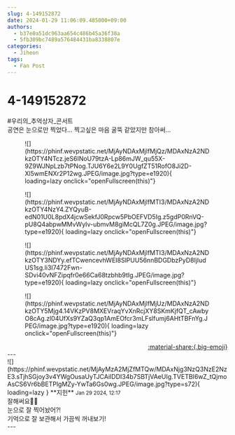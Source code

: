 ```yaml
---
slug: 4-149152872
date: 2024-01-29 11:06:09.485000+09:00
authors:
  - b37e0a51dc963aa654c486b45a36f38a
  - 5fb309bc7489a576484431ba8338807e
categories:
  - Jiheon
tags:
  - Fan Post
---
```


# 4-149152872

<div class="post-container" markdown="1">
<div class="content-container md-sidebar__scrollwrap" markdown="1">

\#우리의_추억상자_콘서트 <br>공연은 눈으로만 찍었다… 찍고싶은 마음 굴뚝 같았지만 참아써…
<figure markdown="1">
![](https://phinf.wevpstatic.net/MjAyNDAxMjlfMjQz/MDAxNzA2NDkzOTY4NTcz.jeS6INoU79tzA-Lp86mJW_qu55X-9Z9WJNpLzb7tPNog.TJU6Y6e2L9Y0UgfZT51RofO8Ji2D-Xl5wmENXr2P12wg.JPEG/image.jpg?type=e1920){ loading=lazy onclick="openFullscreen(this)"}
</figure>

<figure markdown="1">
![](https://phinf.wevpstatic.net/MjAyNDAxMjlfMTI3/MDAxNzA2NDkzOTY4NzY4.ZYQyuB-edN01U0L8pdX4jcwSekfJ0Rpcw5PbOEFVD5Ig.z5gdP0RnVQ-pU8Q4abpwMMvWyIv-ubmvM8giMcQL7Z0g.JPEG/image.jpg?type=e1920){ loading=lazy onclick="openFullscreen(this)"}
</figure>

<figure markdown="1">
![](https://phinf.wevpstatic.net/MjAyNDAxMjlfMTI3/MDAxNzA2NDkzOTY3NDYy.efTCwencevhWEI8SlPUU56nnBDGDbzPyD8IjludUS1sg.li3I7472Fwn-SDvi40vNFZipqfr0e66Ca68tzbhb9tIg.JPEG/image.jpg?type=e1920){ loading=lazy onclick="openFullscreen(this)"}
</figure>

<figure markdown="1">
![](https://phinf.wevpstatic.net/MjAyNDAxMjlfMjUz/MDAxNzA2NDkzOTY5Mjg4.14VKzPV8MXEVraqYvXnRcjXY8SKmKjfQT_cAwbyO8cAg.zl04UfXs9YZaQ3qp1AmEOfcr3mLFslfumj6AHtTBFnYg.JPEG/image.jpg?type=e1920){ loading=lazy onclick="openFullscreen(this)"}
</figure>


</div>
</div>

<div style="text-align: right;" markdown="1">
<a href="https://weverse.io/fromis9/fanpost/4-149152872" style="text-align: right;">:material-share:{.big-emoji}</a>
</div>
---

<div class="comments-container md-sidebar__scrollwrap" markdown="1">
<div class="comment" markdown="1">
<div class='id-container' markdown="1">
![](https://phinf.wevpstatic.net/MjAyMzA2MjZfMTQw/MDAxNjg3NzQ3NzE2NzE3.sTjhSGjoy3v4YWgOusaUyTJCAiIDDI34b7SBTjVAeUIg.TVETBI6wZ_tQjmoAsCS6Vr6bBETPlgMZy-YwTa6Gs0wg.JPEG/image.jpg?type=s72){ loading=lazy }
**<span class="artist">지헌</span>** <small>Jan 29 2024, 12:17</small><br>
</div>
<div class='comment-body' markdown="1">
잘해써요🥰🥰<br>눈으로 잘 찍어놨어?!<br>기억으로 잘 보관해서 가끔씩 꺼내보기!
</div>
</div>
</div>
---
